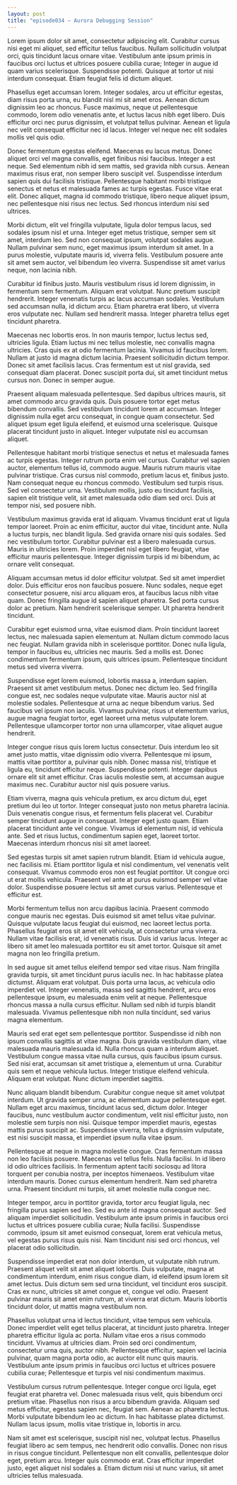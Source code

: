 ```yaml
---
layout: post
title: "episode034 – Aurora Debugging Session"
---
```

Lorem ipsum dolor sit amet, consectetur adipiscing elit. Curabitur cursus nisi eget mi aliquet, sed efficitur tellus faucibus. Nullam sollicitudin volutpat orci, quis tincidunt lacus ornare vitae. Vestibulum ante ipsum primis in faucibus orci luctus et ultrices posuere cubilia curae; Integer in augue id quam varius scelerisque. Suspendisse potenti. Quisque at tortor ut nisi interdum consequat. Etiam feugiat felis id dictum aliquet.

Phasellus eget accumsan lorem. Integer sodales, arcu ut efficitur egestas, diam risus porta urna, eu blandit nisl mi sit amet eros. Aenean dictum dignissim leo ac rhoncus. Fusce maximus, neque ut pellentesque commodo, lorem odio venenatis ante, et luctus lacus nibh eget libero. Duis efficitur orci nec purus dignissim, et volutpat tellus pulvinar. Aenean et ligula nec velit consequat efficitur nec id lacus. Integer vel neque nec elit sodales mollis vel quis odio.

Donec fermentum egestas eleifend. Maecenas eu lacus metus. Donec aliquet orci vel magna convallis, eget finibus nisi faucibus. Integer a est neque. Sed elementum nibh id sem mattis, sed gravida nibh cursus. Aenean maximus risus erat, non semper libero suscipit vel. Suspendisse interdum sapien quis dui facilisis tristique. Pellentesque habitant morbi tristique senectus et netus et malesuada fames ac turpis egestas. Fusce vitae erat elit. Donec aliquet, magna id commodo tristique, libero neque aliquet ipsum, nec pellentesque nisi risus nec lectus. Sed rhoncus interdum nisi sed ultrices.

Morbi dictum, elit vel fringilla vulputate, ligula dolor tempus lacus, sed sodales ipsum nisl et urna. Integer eget metus tristique, semper sem sit amet, interdum leo. Sed non consequat ipsum, volutpat sodales augue. Nullam pulvinar sem nunc, eget maximus ipsum interdum sit amet. In a purus molestie, vulputate mauris id, viverra felis. Vestibulum posuere ante sit amet sem auctor, vel bibendum leo viverra. Suspendisse sit amet varius neque, non lacinia nibh.

Curabitur id finibus justo. Mauris vestibulum risus id lorem dignissim, in fermentum sem fermentum. Aliquam erat volutpat. Nunc pretium suscipit hendrerit. Integer venenatis turpis ac lacus accumsan sodales. Vestibulum sed accumsan nulla, id dictum arcu. Etiam pharetra erat libero, ut viverra eros vulputate nec. Nullam sed hendrerit massa. Integer pharetra tellus eget tincidunt pharetra.

Maecenas nec lobortis eros. In non mauris tempor, luctus lectus sed, ultricies ligula. Etiam luctus mi nec tellus molestie, nec convallis magna ultricies. Cras quis ex at odio fermentum lacinia. Vivamus id faucibus lorem. Nullam at justo id magna dictum lacinia. Praesent sollicitudin dictum tempor. Donec sit amet facilisis lacus. Cras fermentum est ut nisl gravida, sed consequat diam placerat. Donec suscipit porta dui, sit amet tincidunt metus cursus non. Donec in semper augue.

Praesent aliquam malesuada pellentesque. Sed dapibus ultrices mauris, sit amet commodo arcu gravida quis. Duis posuere tortor eget metus bibendum convallis. Sed vestibulum tincidunt lorem at accumsan. Integer dignissim nulla eget arcu consequat, in congue quam consectetur. Sed aliquet ipsum eget ligula eleifend, et euismod urna scelerisque. Quisque placerat tincidunt justo in aliquet. Integer vulputate nisl eu accumsan aliquet.

Pellentesque habitant morbi tristique senectus et netus et malesuada fames ac turpis egestas. Integer rutrum porta enim vel cursus. Curabitur vel sapien auctor, elementum tellus id, commodo augue. Mauris rutrum mauris vitae pulvinar tristique. Cras cursus nisl commodo, pretium lacus et, finibus justo. Nam consequat neque eu rhoncus commodo. Vestibulum sed turpis risus. Sed vel consectetur urna. Vestibulum mollis, justo eu tincidunt facilisis, sapien elit tristique velit, sit amet malesuada odio diam sed orci. Duis at tempor nisi, sed posuere nibh.

Vestibulum maximus gravida erat id aliquam. Vivamus tincidunt erat ut ligula tempor laoreet. Proin ac enim efficitur, auctor dui vitae, tincidunt ante. Nulla a luctus turpis, nec blandit ligula. Sed gravida ornare nisi quis sodales. Sed nec vestibulum tortor. Curabitur pulvinar est a libero malesuada cursus. Mauris in ultricies lorem. Proin imperdiet nisl eget libero feugiat, vitae efficitur mauris pellentesque. Integer dignissim turpis id mi bibendum, ac ornare velit consequat.

Aliquam accumsan metus id dolor efficitur volutpat. Sed sit amet imperdiet dolor. Duis efficitur eros non faucibus posuere. Nunc sodales, neque eget consectetur posuere, nisi arcu aliquam eros, at faucibus lacus nibh vitae quam. Donec fringilla augue id sapien aliquet pharetra. Sed porta cursus dolor ac pretium. Nam hendrerit scelerisque semper. Ut pharetra hendrerit tincidunt.

Curabitur eget euismod urna, vitae euismod diam. Proin tincidunt laoreet lectus, nec malesuada sapien elementum at. Nullam dictum commodo lacus nec feugiat. Nullam gravida nibh in scelerisque porttitor. Donec nulla ligula, tempor in faucibus eu, ultricies nec mauris. Sed a mollis est. Donec condimentum fermentum ipsum, quis ultrices ipsum. Pellentesque tincidunt metus sed viverra viverra.

Suspendisse eget lorem euismod, lobortis massa a, interdum sapien. Praesent sit amet vestibulum metus. Donec nec dictum leo. Sed fringilla congue est, nec sodales neque vulputate vitae. Mauris auctor nisl at molestie sodales. Pellentesque at urna ac neque bibendum varius. Sed faucibus vel ipsum non iaculis. Vivamus pulvinar, risus ut elementum varius, augue magna feugiat tortor, eget laoreet urna metus vulputate lorem. Pellentesque ullamcorper tortor non urna ullamcorper, vitae aliquet augue hendrerit.

Integer congue risus quis lorem luctus consectetur. Duis interdum leo sit amet justo mattis, vitae dignissim odio viverra. Pellentesque mi ipsum, mattis vitae porttitor a, pulvinar quis nibh. Donec massa nisl, tristique et ligula eu, tincidunt efficitur neque. Suspendisse potenti. Integer dapibus ornare elit sit amet efficitur. Cras iaculis molestie sem, at accumsan augue maximus nec. Curabitur auctor nisl quis posuere varius.

Etiam viverra, magna quis vehicula pretium, ex arcu dictum dui, eget pretium dui leo ut tortor. Integer consequat justo non metus pharetra lacinia. Duis venenatis congue risus, et fermentum felis placerat vel. Curabitur semper tincidunt augue in consequat. Integer eget justo quam. Etiam placerat tincidunt ante vel congue. Vivamus id elementum nisl, id vehicula ante. Sed et risus luctus, condimentum sapien eget, laoreet tortor. Maecenas interdum rhoncus nisi sit amet laoreet.

Sed egestas turpis sit amet sapien rutrum blandit. Etiam id vehicula augue, nec facilisis mi. Etiam porttitor ligula et nisl condimentum, vel venenatis velit consequat. Vivamus commodo eros non est feugiat porttitor. Ut congue orci ut erat mollis vehicula. Praesent vel ante at purus euismod semper vel vitae dolor. Suspendisse posuere lectus sit amet cursus varius. Pellentesque et efficitur est.

Morbi fermentum tellus non arcu dapibus lacinia. Praesent commodo congue mauris nec egestas. Duis euismod sit amet tellus vitae pulvinar. Quisque vulputate lacus feugiat dui euismod, nec laoreet lectus porta. Phasellus feugiat eros sit amet elit vehicula, at consectetur urna viverra. Nullam vitae facilisis erat, id venenatis risus. Duis id varius lacus. Integer ac libero sit amet leo malesuada porttitor eu sit amet tortor. Quisque sit amet magna non leo fringilla pretium.

In sed augue sit amet tellus eleifend tempor sed vitae risus. Nam fringilla gravida turpis, sit amet tincidunt purus iaculis nec. In hac habitasse platea dictumst. Aliquam erat volutpat. Duis porta urna lacus, ac vehicula odio imperdiet vel. Integer venenatis, massa sed sagittis hendrerit, arcu eros pellentesque ipsum, eu malesuada enim velit at neque. Pellentesque rhoncus massa a nulla cursus efficitur. Nullam sed nibh id turpis blandit malesuada. Vivamus pellentesque nibh non nulla tincidunt, sed varius magna elementum.

Mauris sed erat eget sem pellentesque porttitor. Suspendisse id nibh non ipsum convallis sagittis at vitae magna. Duis gravida vestibulum diam, vitae malesuada mauris malesuada id. Nulla rhoncus quam a interdum aliquet. Vestibulum congue massa vitae nulla cursus, quis faucibus ipsum cursus. Sed nisi erat, accumsan sit amet tristique a, elementum ut urna. Curabitur quis sem et neque vehicula luctus. Integer tristique eleifend vehicula. Aliquam erat volutpat. Nunc dictum imperdiet sagittis.

Nunc aliquam blandit bibendum. Curabitur congue neque sit amet volutpat interdum. Ut gravida semper urna, ac elementum augue pellentesque eget. Nullam eget arcu maximus, tincidunt lacus sed, dictum dolor. Integer faucibus, nunc vestibulum auctor condimentum, velit nisl efficitur justo, non molestie sem turpis non nisi. Quisque tempor imperdiet mauris, egestas mattis purus suscipit ac. Suspendisse viverra, tellus a dignissim vulputate, est nisi suscipit massa, et imperdiet ipsum nulla vitae ipsum.

Pellentesque at neque in magna molestie congue. Cras fermentum massa non leo facilisis posuere. Maecenas vel tellus felis. Nulla facilisi. In id libero id odio ultrices facilisis. In fermentum aptent taciti sociosqu ad litora torquent per conubia nostra, per inceptos himenaeos. Vestibulum vitae interdum mauris. Donec cursus elementum hendrerit. Nam sed pharetra urna. Praesent tincidunt mi turpis, sit amet molestie nulla congue nec.

Integer tempor, arcu in porttitor gravida, tortor arcu feugiat ligula, nec fringilla purus sapien sed leo. Sed eu ante id magna consequat auctor. Sed aliquam imperdiet sollicitudin. Vestibulum ante ipsum primis in faucibus orci luctus et ultrices posuere cubilia curae; Nulla facilisi. Suspendisse commodo, ipsum sit amet euismod consequat, lorem erat vehicula metus, vel egestas purus risus quis nisi. Nam tincidunt nisi sed orci rhoncus, vel placerat odio sollicitudin.

Suspendisse imperdiet erat non dolor interdum, ut vulputate nibh rutrum. Praesent aliquet velit sit amet aliquet lobortis. Duis vulputate, magna at condimentum interdum, enim risus congue diam, id eleifend ipsum lorem sit amet lectus. Duis dictum sem sed urna tincidunt, vel tincidunt eros suscipit. Cras ex nunc, ultricies sit amet congue et, congue vel odio. Praesent pulvinar mauris sit amet enim rutrum, at viverra erat dictum. Mauris lobortis tincidunt dolor, ut mattis magna vestibulum non.

Phasellus volutpat urna id lectus tincidunt, vitae tempus sem vehicula. Donec imperdiet velit eget tellus placerat, at tincidunt justo pharetra. Integer pharetra efficitur ligula ac porta. Nullam vitae eros a risus commodo tincidunt. Vivamus at ultricies diam. Proin sed orci condimentum, consectetur urna quis, auctor nibh. Pellentesque efficitur, sapien vel lacinia pulvinar, quam magna porta odio, ac auctor elit nunc quis mauris. Vestibulum ante ipsum primis in faucibus orci luctus et ultrices posuere cubilia curae; Pellentesque et turpis vel nisi condimentum maximus.

Vestibulum cursus rutrum pellentesque. Integer congue orci ligula, eget feugiat erat pharetra vel. Donec malesuada risus velit, quis bibendum orci pretium vitae. Phasellus non risus a arcu bibendum gravida. Aliquam sed metus efficitur, egestas sapien nec, feugiat sem. Aenean ac pharetra lectus. Morbi vulputate bibendum leo ac dictum. In hac habitasse platea dictumst. Nullam lacus ipsum, mollis vitae tristique in, lobortis in arcu.

Nam sit amet est scelerisque, suscipit nisl nec, volutpat lectus. Phasellus feugiat libero ac sem tempus, nec hendrerit odio convallis. Donec non risus in risus congue tincidunt. Pellentesque non elit convallis, pellentesque dolor eget, pretium arcu. Integer quis commodo erat. Cras efficitur imperdiet justo, eget aliquet nisl sodales a. Etiam dictum nisi ut nunc varius, sit amet ultricies tellus malesuada.
